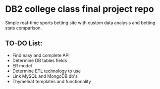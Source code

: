 # DB2 college class final project repo
Simple real-time sports betting site with custom data analysis and betting stats comparison.

## TO-DO List:

- Find easy and complete API
- Determine DB tables fields
- ER model
- Determine ETL technology to use
- Link MySQL and MongoDB db's
- Thymeleaf templates and functionality
